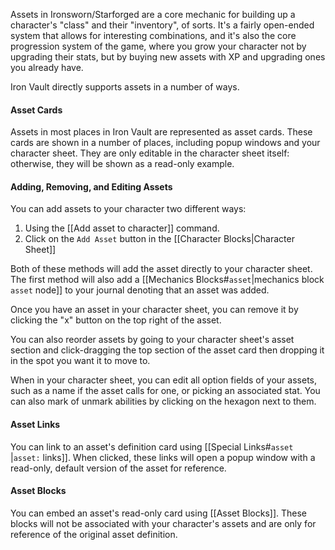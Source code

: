 Assets in Ironsworn/Starforged are a core mechanic for building up a character's "class" and their "inventory", of sorts. It's a fairly open-ended system that allows for interesting combinations, and it's also the core progression system of the game, where you grow your character not by upgrading their stats, but by buying new assets with XP and upgrading ones you already have.

Iron Vault directly supports assets in a number of ways.

#### Asset Cards

Assets in most places in Iron Vault are represented as asset cards. These cards are shown in a number of places, including popup windows and your character sheet. They are only editable in the character sheet itself: otherwise, they will be shown as a read-only example.

#### Adding, Removing, and Editing Assets

You can add assets to your character two different ways:

1. Using the [[Add asset to character]] command.
2. Click on the `Add Asset` button in the [[Character Blocks|Character Sheet]]

Both of these methods will add the asset directly to your character sheet. The first method will also add a [[Mechanics Blocks#`asset`|mechanics block `asset` node]] to your journal denoting that an asset was added.

Once you have an asset in your character sheet, you can remove it by clicking the "x" button on the top right of the asset.

You can also reorder assets by going to your character sheet's asset section and click-dragging the top section of the asset card then dropping it in the spot you want it to move to.

When in your character sheet, you can edit all option fields of your assets, such as a name if the asset calls for one, or picking an associated stat. You can also mark of unmark abilities by clicking on the hexagon next to them.
#### Asset Links

You can link to an asset's definition card using [[Special Links#`asset `|`asset:` links]]. When clicked, these links will open a popup window with a read-only, default version of the asset for reference.

#### Asset Blocks

You can embed an asset's read-only card using [[Asset Blocks]]. These blocks will not be associated with your character's assets and are only for reference of the original asset definition.